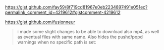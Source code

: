 https://gist.github.com/fay59/8f719cd81967e0eb2234897491e051ec?permalink_comment_id=4219612#gistcomment-4219612

https://gist.github.com/fusionneur

> i made some slight changes to be able to download also mp4, as well as eventual files with same name. Also hides the pushd/popd warnings when no specific path is set:
